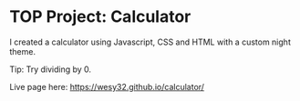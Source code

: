 # TOP Project: Calculator

I created a calculator using Javascript, CSS and HTML with a custom night theme.

Tip: Try dividing by 0.

Live page here: https://wesy32.github.io/calculator/
